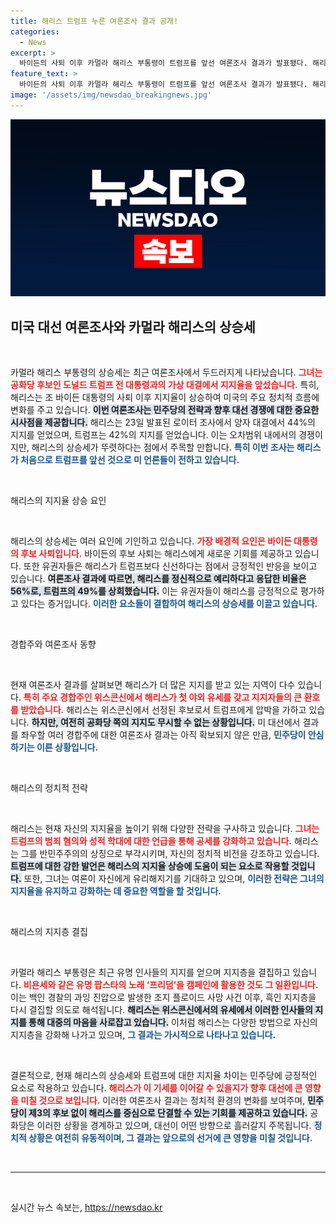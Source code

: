 ```yaml
---
title: 해리스 트럼프 누른 여론조사 결과 공개!
categories:
  - News
excerpt: >
  바이든의 사퇴 이후 카멀라 해리스 부통령이 트럼프를 앞선 여론조사 결과가 발표됐다. 해리스의 상승세는 지지자들 기대감과 신선함 덕분으로 분석되며, 민주당의 역전 가능성을 시사한다. 다만 공화당은 일시적 현상이라고 반박하고 있어 향후 경과가 주목된다.
feature_text: >
  바이든의 사퇴 이후 카멀라 해리스 부통령이 트럼프를 앞선 여론조사 결과가 발표됐다. 해리스의 상승세는 지지자들 기대감과 신선함 덕분으로 분석되며, 민주당의 역전 가능성을 시사한다. 다만 공화당은 일시적 현상이라고 반박하고 있어 향후 경과가 주목된다.
image: '/assets/img/newsdao_breakingnews.jpg'
---
```


<p><img src="/assets/img/newsdao_breakingnews.jpg" alt="cryptoinkorea 속보" /></p>

<h2 data-ke-size="size26">미국 대선 여론조사와 카멀라 해리스의 상승세</h2>

<p data-ke-size="size16">&nbsp;</p>

<p>카멀라 해리스 부통령의 상승세는 최근 여론조사에서 두드러지게 나타났습니다. <b><span style="color: #ee2323;">그녀는 공화당 후보인 도널드 트럼프 전 대통령과의 가상 대결에서 지지율을 앞섰습니다.</span></b> 특히, 해리스는 조 바이든 대통령의 사퇴 이후 지지율이 상승하여 미국의 주요 정치적 흐름에 변화를 주고 있습니다. <b><span style="background-color: #21538527;">이번 여론조사는 민주당의 전략과 향후 대선 경쟁에 대한 중요한 시사점을 제공합니다.</span></b> 해리스는 23일 발표된 로이터 조사에서 양자 대결에서 44%의 지지를 얻었으며, 트럼프는 42%의 지지를 얻었습니다. 이는 오차범위 내에서의 경쟁이지만, 해리스의 상승세가 뚜렷하다는 점에서 주목할 만합니다. <b><span style="color: #1a5490;">특히 이번 조사는 해리스가 처음으로 트럼프를 앞선 것으로 미 언론들이 전하고 있습니다.</span></b> </p>

<p data-ke-size="size16">&nbsp;</p>

<p>해리스의 지지율 상승 요인</p>

<p data-ke-size="size16">&nbsp;</p>

<p>해리스의 상승세는 여러 요인에 기인하고 있습니다. <b><span style="color: #ee2323;">가장 배경적 요인은 바이든 대통령의 후보 사퇴입니다.</span></b> 바이든의 후보 사퇴는 해리스에게 새로운 기회를 제공하고 있습니다. 또한 유권자들은 해리스가 트럼프보다 신선하다는 점에서 긍정적인 반응을 보이고 있습니다. <b><span style="background-color: #21538527;">여론조사 결과에 따르면, 해리스를 정신적으로 예리하다고 응답한 비율은 56%로, 트럼프의 49%를 상회했습니다.</span></b> 이는 유권자들이 해리스를 긍정적으로 평가하고 있다는 증거입니다. <b><span style="color: #1a5490;">이러한 요소들이 결합하여 해리스의 상승세를 이끌고 있습니다.</span></b> </p>

<p data-ke-size="size16">&nbsp;</p>

<p>경합주와 여론조사 동향</p>

<p data-ke-size="size16">&nbsp;</p>

<p>현재 여론조사 결과를 살펴보면 해리스가 더 많은 지지를 받고 있는 지역이 다수 있습니다. <b><span style="color: #ee2323;">특히 주요 경합주인 위스콘신에서 해리스가 첫 야외 유세를 갖고 지지자들의 큰 환호를 받았습니다.</span></b> 해리스는 위스콘신에서 선정된 후보로서 트럼프에게 압박을 가하고 있습니다. <b><span style="background-color: #21538527;">하지만, 여전히 공화당 쪽의 지지도 무시할 수 없는 상황입니다.</span></b> 미 대선에서 결과를 좌우할 여러 경합주에 대한 여론조사 결과는 아직 확보되지 않은 만큼, <b><span style="color: #1a5490;">민주당이 안심하기는 이른 상황입니다.</span></b></p>

<p data-ke-size="size16">&nbsp;</p>

<p>해리스의 정치적 전략</p>

<p data-ke-size="size16">&nbsp;</p>

<p>해리스는 현재 자신의 지지율을 높이기 위해 다양한 전략을 구사하고 있습니다. <b><span style="color: #ee2323;">그녀는 트럼프의 범죄 혐의와 성적 학대에 대한 언급을 통해 공세를 강화하고 있습니다.</span></b> 해리스는 그를 반민주주의의 상징으로 부각시키며, 자신의 정치적 비전을 강조하고 있습니다. <b><span style="background-color: #21538527;">트럼프에 대한 강한 발언은 해리스의 지지율 상승에 도움이 되는 요소로 작용할 것입니다.</span></b> 또한, 그녀는 여론이 자신에게 유리해지기를 기대하고 있으며, <b><span style="color: #1a5490;">이러한 전략은 그녀의 지지율을 유지하고 강화하는 데 중요한 역할을 할 것입니다.</span></b></p>

<p data-ke-size="size16">&nbsp;</p>

<p>해리스의 지지층 결집</p>

<p data-ke-size="size16">&nbsp;</p>

<p>카멀라 해리스 부통령은 최근 유명 인사들의 지지를 얻으며 지지층을 결집하고 있습니다. <b><span style="color: #ee2323;">비욘세와 같은 유명 팝스타의 노래 ‘프리덤’을 캠페인에 활용한 것도 그 일환입니다.</span></b> 이는 백인 경찰의 과잉 진압으로 발생한 조지 플로이드 사망 사건 이후, 흑인 지지층을 다시 결집할 의도로 해석됩니다. <b><span style="background-color: #21538527;">해리스는 위스콘신에서의 유세에서 이러한 인사들의 지지를 통해 대중의 마음을 사로잡고 있습니다.</span></b> 이처럼 해리스는 다양한 방법으로 자신의 지지층을 강화해 나가고 있으며, <b><span style="color: #1a5490;">그 결과는 가시적으로 나타나고 있습니다.</span></b></p>

<p data-ke-size="size16">&nbsp;</p>

<p>결론적으로, 현재 해리스의 상승세와 트럼프에 대한 지지율 차이는 민주당에 긍정적인 요소로 작용하고 있습니다. <b><span style="color: #ee2323;">해리스가 이 기세를 이어갈 수 있을지가 향후 대선에 큰 영향을 미칠 것으로 보입니다.</span></b> 이러한 여론조사 결과는 정치적 환경의 변화를 보여주며, <b><span style="background-color: #21538527;">민주당이 제3의 후보 없이 해리스를 중심으로 단결할 수 있는 기회를 제공하고 있습니다.</span></b> 공화당은 이러한 상황을 경계하고 있으며, 대선이 어떤 방향으로 흘러갈지 주목됩니다. <b><span style="color: #1a5490;">정치적 상황은 여전히 유동적이며, 그 결과는 앞으로의 선거에 큰 영향을 미칠 것입니다.</span></b></p>

<p data-ke-size="size16">&nbsp;</p>

<hr>

<p data-ke-size="size16">&nbsp;</p>
실시간 뉴스 속보는, <a href="https://newsdao.kr" rel="dofollow">https://newsdao.kr</a>


